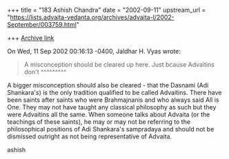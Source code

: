 +++
title = "183 Ashish Chandra"
date = "2002-09-11"
upstream_url = "https://lists.advaita-vedanta.org/archives/advaita-l/2002-September/003759.html"

+++
[Archive link](https://lists.advaita-vedanta.org/archives/advaita-l/2002-September/003759.html)

On Wed, 11 Sep 2002 00:16:13 -0400, Jaldhar H. Vyas
<jaldhar at BRAINCELLS.COM> wrote:

>
>A misconception should be cleared up here.  Just bcause Advaitins don't
                                                         ^^^^^^^^^

A bigger misconception should also be cleared - that the Dasnami (Adi
Shankara's) is the only tradition qualified to be called Advaitins. There
have been saints after saints who were Brahmajnanis and who always said All
is One. They may not have taught any classical philosophy as such but they
were Advaitins all the same. When someone talks about Advaita (or the
teachings of these saints), he may or may not be referring to the
philosophical positions of Adi Shankara's sampradaya and should not be
dismissed outright as not being representative of Advaita.

ashish

